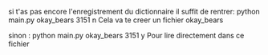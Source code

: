 si t'as pas encore l'enregistrement du dictionnaire il suffit de rentrer:
  python main.py okay_bears 3151 n
Cela va te creer un fichier okay_bears


sinon :
  python main.py okay_bears 3151 y
Pour lire directement dans ce fichier 
